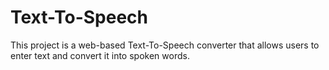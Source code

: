 # Text-To-Speech
This project is a web-based Text-To-Speech converter that allows users to enter text and convert it into spoken words.
